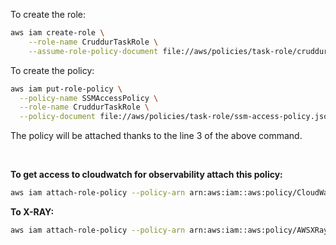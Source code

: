 To create the role:

```sh
aws iam create-role \
    --role-name CruddurTaskRole \
    --assume-role-policy-document file://aws/policies/task-role/cruddur-task-role.json
```

To create the policy:

```sh
aws iam put-role-policy \
  --policy-name SSMAccessPolicy \
  --role-name CruddurTaskRole \
  --policy-document file://aws/policies/task-role/ssm-access-policy.json
```

The policy will be attached thanks to the line 3 of the above command.

<br>

**To get access to cloudwatch for observability attach this policy:**

```sh
aws iam attach-role-policy --policy-arn arn:aws:iam::aws:policy/CloudWatchFullAccess --role-name CruddurTaskRole
```


**To X-RAY:**

```sh
aws iam attach-role-policy --policy-arn arn:aws:iam::aws:policy/AWSXRayDaemonWriteAccess --role-name CruddurTaskRole
```

